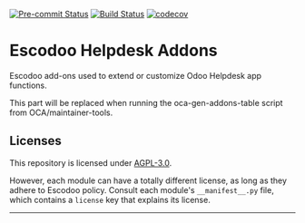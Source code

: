 
<!-- /!\ Non OCA Context : Set here the badge of your runbot / runboat instance. -->
[![Pre-commit Status](https://github.com/Escodoo/helpdesk-addons/actions/workflows/pre-commit.yml/badge.svg?branch=15.0)](https://github.com/Escodoo/helpdesk-addons/actions/workflows/pre-commit.yml?query=branch%3A15.0)
[![Build Status](https://github.com/Escodoo/helpdesk-addons/actions/workflows/test.yml/badge.svg?branch=15.0)](https://github.com/Escodoo/helpdesk-addons/actions/workflows/test.yml?query=branch%3A15.0)
[![codecov](https://codecov.io/gh/Escodoo/helpdesk-addons/branch/15.0/graph/badge.svg)](https://codecov.io/gh/Escodoo/helpdesk-addons)
<!-- /!\ Non OCA Context : Set here the badge of your translation instance. -->

<!-- /!\ do not modify above this line -->

# Escodoo Helpdesk Addons

Escodoo add-ons used to extend or customize Odoo Helpdesk app functions.

<!-- /!\ do not modify below this line -->

<!-- prettier-ignore-start -->

[//]: # (addons)

This part will be replaced when running the oca-gen-addons-table script from OCA/maintainer-tools.

[//]: # (end addons)

<!-- prettier-ignore-end -->

## Licenses

This repository is licensed under [AGPL-3.0](LICENSE).

However, each module can have a totally different license, as long as they adhere to Escodoo
policy. Consult each module's `__manifest__.py` file, which contains a `license` key
that explains its license.

----
<!-- /!\ Non OCA Context : Set here the full description of your organization. -->
